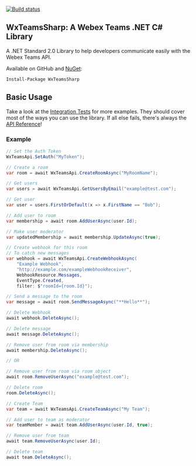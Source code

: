 [![Build status](https://ci.appveyor.com/api/projects/status/s3wub78ddch27qmx/branch/master?svg=true)](https://ci.appveyor.com/project/FooBartn/wxteamssharp/branch/master)

## WxTeamsSharp: A Webex Teams .NET C# Library

A .NET Standard 2.0 Library to help developers communicate easily with the Webex Teams API. 

Available on GitHub and [NuGet](https://www.nuget.org/packages/WxTeamsSharp/):

    Install-Package WxTeamsSharp

## Basic Usage

Take a look at the [Integration Tests](https://github.com/FooBartn/WxTeamsSharp/tree/master/test/WxTeamsSharp.IntegrationTests) for more examples. They should cover most of the ways you can use the library. If all else fails, there's always the [API Reference](https://foobartn.github.io/WxTeamsSharp/api/index.html)!


### Example

```csharp
// Set the Auth Token
WxTeamsApi.SetAuth("MyToken");

// Create a room
var room = await WxTeamsApi.CreateRoomAsync("MyRoomName");

// Get users
var users = await WxTeamsApi.GetUsersByEmail("example@test.com");

// Get user
var user = users.FirstOrDefault(x => x.FirstName == "Bob");

// Add user to room
var membership = await room.AddUserAsync(user.Id);

// Make user moderator
var updatedMembership = await membership.UpdateAsync(true);

// Create webhook for this room
// To catch new messages
var webhook = await WxTeamsApi.CreateWebhookAsync(
    "Example Webhook", 
    "http://example.com/exampleWebhookReceiver", 
    WebhookResource.Messages, 
    EventType.Created, 
    filter: $"roomId={room.Id}");

// Send a message to the room
var message = await room.SendMessageAsync("**Hello**");

// Delete Webhook
await webhook.DeleteAsync();

// Delete message
await message.DeleteAsync();

// Remove user from room via membership
await membership.DeleteAsync();

// OR

// Remove user from room via room object
await room.RemoveUserAsync("example@test.com");

// Delete room
room.DeleteAsync();

// Create Team
var team = await WxTeamsApi.CreateTeamAsync("My Team");

// Add user to team as moderator
var teamMember = await team.AddUserAsync(user.Id, true);

// Remove user from team
await team.RemoveUserAsync(user.Id);

// Delete team
await team.DeleteAsync();

```
